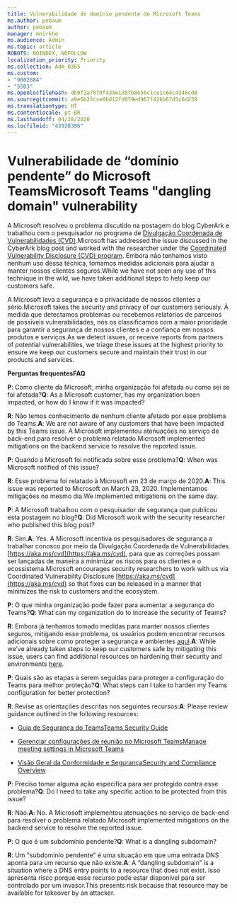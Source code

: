 ```yaml
---
title: Vulnerabilidade de domínio pendente do Microsoft Teams
ms.author: pebaum
author: pebaum
manager: mnirkhe
ms.audience: Admin
ms.topic: article
ROBOTS: NOINDEX, NOFOLLOW
localization_priority: Priority
ms.collection: Adm_O365
ms.custom:
- "9002884"
- "5503"
ms.openlocfilehash: db9f2a7879f434e1d57b8e56c1ce1c64c4348cd0
ms.sourcegitcommit: a9e6b2fcce8bd12fd079ed967f426b67d5c6d239
ms.translationtype: HT
ms.contentlocale: pt-BR
ms.lasthandoff: 04/28/2020
ms.locfileid: "43928306"
---
```

# <a name="microsoft-teams-dangling-domain-vulnerability"></a><span data-ttu-id="918f1-102">Vulnerabilidade de “domínio pendente” do Microsoft Teams</span><span class="sxs-lookup"><span data-stu-id="918f1-102">Microsoft Teams "dangling domain" vulnerability</span></span>

<span data-ttu-id="918f1-103">A Microsoft resolveu o problema discutido na postagem do blog CyberArk e trabalhou com o pesquisador no programa de [Divulgação Coordenada de Vulnerabilidades (CVD)](https://aka.ms/cvd).</span><span class="sxs-lookup"><span data-stu-id="918f1-103">Microsoft has addressed the issue discussed in the CyberArk blog post and worked with the researcher under the [Coordinated Vulnerability Disclosure (CVD) program](https://aka.ms/cvd).</span></span> <span data-ttu-id="918f1-104">Embora não tenhamos visto nenhum uso dessa técnica, tomamos medidas adicionais para ajudar a manter nossos clientes seguros.</span><span class="sxs-lookup"><span data-stu-id="918f1-104">While we have not seen any use of this technique in the wild, we have taken additional steps to help keep our customers safe.</span></span>

<span data-ttu-id="918f1-105">A Microsoft leva a segurança e a privacidade de nossos clientes a sério.</span><span class="sxs-lookup"><span data-stu-id="918f1-105">Microsoft takes the security and privacy of our customers seriously.</span></span> <span data-ttu-id="918f1-106">À medida que detectamos problemas ou recebemos relatórios de parceiros de possíveis vulnerabilidades, nós os classificamos com a maior prioridade para garantir a segurança de nossos clientes e a confiança em nossos produtos e serviços.</span><span class="sxs-lookup"><span data-stu-id="918f1-106">As we detect issues, or receive reports from partners of potential vulnerabilities, we triage these issues at the highest priority to ensure we keep our customers secure and maintain their trust in our products and services.</span></span>

<span data-ttu-id="918f1-107">**Perguntas frequentes**</span><span class="sxs-lookup"><span data-stu-id="918f1-107">**FAQ**</span></span>

<span data-ttu-id="918f1-108">**P**: Como cliente da Microsoft, minha organização foi afetada ou como sei se foi afetada?</span><span class="sxs-lookup"><span data-stu-id="918f1-108">**Q**: As a Microsoft customer, has my organization been impacted, or how do I know if it was impacted?</span></span>

<span data-ttu-id="918f1-109">**R**: Não temos conhecimento de nenhum cliente afetado por esse problema do Teams.</span><span class="sxs-lookup"><span data-stu-id="918f1-109">**A**: We are not aware of any customers that have been impacted by this Teams issue.</span></span> <span data-ttu-id="918f1-110">A Microsoft implementou atenuações no serviço de back-end para resolver o problema relatado.</span><span class="sxs-lookup"><span data-stu-id="918f1-110">Microsoft implemented mitigations on the backend service to resolve the reported issue.</span></span>

<span data-ttu-id="918f1-111">**P**: Quando a Microsoft foi notificada sobre esse problema?</span><span class="sxs-lookup"><span data-stu-id="918f1-111">**Q**: When was Microsoft notified of this issue?</span></span>

<span data-ttu-id="918f1-112">**R**: Esse problema foi relatado à Microsoft em 23 de março de 2020.</span><span class="sxs-lookup"><span data-stu-id="918f1-112">**A**: This issue was reported to Microsoft on March 23, 2020.</span></span> <span data-ttu-id="918f1-113">Implementamos mitigações no mesmo dia.</span><span class="sxs-lookup"><span data-stu-id="918f1-113">We implemented mitigations on the same day.</span></span>

<span data-ttu-id="918f1-114">**P**: A Microsoft trabalhou com o pesquisador de segurança que publicou esta postagem no blog?</span><span class="sxs-lookup"><span data-stu-id="918f1-114">**Q**: Did Microsoft work with the security researcher who published this blog post?</span></span>

<span data-ttu-id="918f1-115">**R**: Sim.</span><span class="sxs-lookup"><span data-stu-id="918f1-115">**A**: Yes.</span></span> <span data-ttu-id="918f1-116">A Microsoft incentiva os pesquisadores de segurança a trabalhar conosco por meio da Divulgação Coordenada de Vulnerabilidades [https://aka.ms/cvd](https://aka.ms/cvd), para que as correções possam ser lançadas de maneira a minimizar os riscos para os clientes e o ecossistema.</span><span class="sxs-lookup"><span data-stu-id="918f1-116">Microsoft encourages security researchers to work with us via Coordinated Vulnerability Disclosure [https://aka.ms/cvd](https://aka.ms/cvd) so that fixes can be released in a manner that minimizes the risk to customers and the ecosystem.</span></span>  

<span data-ttu-id="918f1-117">**P**: O que minha organização pode fazer para aumentar a segurança do Teams?</span><span class="sxs-lookup"><span data-stu-id="918f1-117">**Q**: What can my organization do to increase the security of Teams?</span></span>  

<span data-ttu-id="918f1-118">**R**: Embora já tenhamos tomado medidas para manter nossos clientes seguros, mitigando esse problema, os usuários podem encontrar recursos adicionais sobre como proteger a segurança e ambientes [aqui](https://www.microsoft.com/microsoft-365/blog/2020/04/06/it-professionals-privacy-security-microsoft-teams/).</span><span class="sxs-lookup"><span data-stu-id="918f1-118">**A**: While we’ve already taken steps to keep our customers safe by mitigating this issue, users can find additional resources on hardening their security and environments [here](https://www.microsoft.com/microsoft-365/blog/2020/04/06/it-professionals-privacy-security-microsoft-teams/).</span></span>  

<span data-ttu-id="918f1-119">**P**: Quais são as etapas a serem seguidas para proteger a configuração do Teams para melhor proteção?</span><span class="sxs-lookup"><span data-stu-id="918f1-119">**Q**: What steps can I take to harden my Teams configuration for better protection?</span></span>

<span data-ttu-id="918f1-120">**R**: Revise as orientações descritas nos seguintes recursos:</span><span class="sxs-lookup"><span data-stu-id="918f1-120">**A**: Please review guidance outlined in the following resources:</span></span> 

- [<span data-ttu-id="918f1-121">Guia de Segurança do Teams</span><span class="sxs-lookup"><span data-stu-id="918f1-121">Teams Security Guide</span></span>](https://docs.microsoft.com/microsoftteams/teams-security-guide)

- [<span data-ttu-id="918f1-122">Gerenciar configurações de reunião no Microsoft Teams</span><span class="sxs-lookup"><span data-stu-id="918f1-122">Manage meeting settings in Microsoft Teams</span></span>](https://docs.microsoft.com/microsoftteams/meeting-settings-in-teams)

- [<span data-ttu-id="918f1-123">Visão Geral da Conformidade e Segurança</span><span class="sxs-lookup"><span data-stu-id="918f1-123">Security and Compliance Overview</span></span>](https://docs.microsoft.com/microsoftteams/security-compliance-overview)

<span data-ttu-id="918f1-124">**P**: Preciso tomar alguma ação específica para ser protegido contra esse problema?</span><span class="sxs-lookup"><span data-stu-id="918f1-124">**Q**: Do I need to take any specific action to be protected from this issue?</span></span>

<span data-ttu-id="918f1-125">**R**: Não.</span><span class="sxs-lookup"><span data-stu-id="918f1-125">**A**: No.</span></span> <span data-ttu-id="918f1-126">A Microsoft implementou atenuações no serviço de back-end para resolver o problema relatado.</span><span class="sxs-lookup"><span data-stu-id="918f1-126">Microsoft implemented mitigations on the backend service to resolve the reported issue.</span></span>

<span data-ttu-id="918f1-127">**P**: O que é um subdomínio pendente?</span><span class="sxs-lookup"><span data-stu-id="918f1-127">**Q**: What is a dangling subdomain?</span></span>

<span data-ttu-id="918f1-128">**R**: Um "subdomínio pendente" é uma situação em que uma entrada DNS aponta para um recurso que não existe.</span><span class="sxs-lookup"><span data-stu-id="918f1-128">**A**:  A “dangling subdomain” is a situation where a DNS entry points to a resource that does not exist.</span></span>  <span data-ttu-id="918f1-129">Isso apresenta risco porque esse recurso pode estar disponível para ser controlado por um invasor.</span><span class="sxs-lookup"><span data-stu-id="918f1-129">This presents risk because that resource may be available for takeover by an attacker.</span></span>
